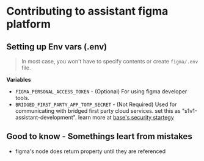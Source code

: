 # Contributing to assistant figma platform

## Setting up Env vars (.env)
> In most case, you won't have to specify contents or create `figma/.env` file.

**Variables**
- `FIGMA_PERSONAL_ACCESS_TOKEN` - (Optional) For using figma developer tools.
- `BRIDGED_FIRST_PARTY_APP_TOTP_SECRET` - (Not Required) Used for communicating with bridged first party cloud services. set this as "s1v1-assistant-development". learn more at [base's security startegy](https://github.com/bridgedxyz/base/blob/main/docs/security.md)


## Good to know - Somethings leart from mistakes

- figma's node does return property until they are referenced

